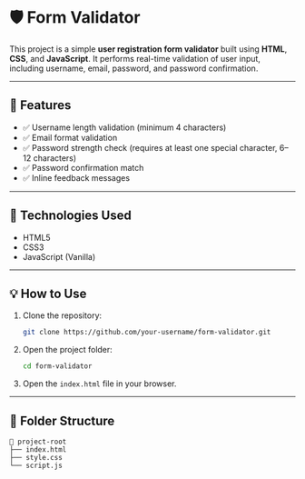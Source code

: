 # 🛡️ Form Validator

This project is a simple **user registration form validator** built using **HTML**, **CSS**, and **JavaScript**. It performs real-time validation of user input, including username, email, password, and password confirmation.

---

## 📌 Features

- ✅ Username length validation (minimum 4 characters)
- ✅ Email format validation
- ✅ Password strength check (requires at least one special character, 6–12 characters)
- ✅ Password confirmation match
- ✅ Inline feedback messages

---

## 🚀 Technologies Used

- HTML5
- CSS3
- JavaScript (Vanilla)

---

## 💡 How to Use

1. Clone the repository:
   ```bash
   git clone https://github.com/your-username/form-validator.git
   ```

2. Open the project folder:
   ```bash
   cd form-validator
   ```

3. Open the `index.html` file in your browser.

---

## 📂 Folder Structure

```
📁 project-root
├── index.html
├── style.css
└── script.js
```


